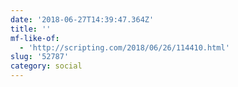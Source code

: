 ```yaml
---
date: '2018-06-27T14:39:47.364Z'
title: ''
mf-like-of:
  - 'http://scripting.com/2018/06/26/114410.html'
slug: '52787'
category: social
---
```


